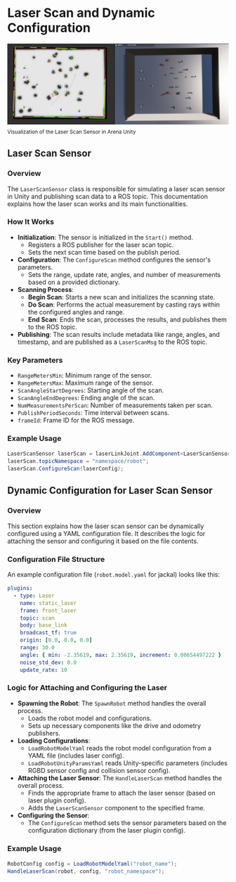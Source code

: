 
# Laser Scan and Dynamic Configuration

![Laser Scan](../../images/Arena-Unity-Laser-Scan.png)
<sub>Visualization of the Laser Scan Sensor in Arena Unity</sub>

## Laser Scan Sensor

### Overview
The `LaserScanSensor` class is responsible for simulating a laser scan sensor in Unity and publishing scan data to a ROS topic. This documentation explains how the laser scan works and its main functionalities.

### How It Works

- **Initialization**: The sensor is initialized in the `Start()` method.
    - Registers a ROS publisher for the laser scan topic.
    - Sets the next scan time based on the publish period.
- **Configuration**: The `ConfigureScan` method configures the sensor's parameters.
    - Sets the range, update rate, angles, and number of measurements based on a provided dictionary.
- **Scanning Process**:
    - **Begin Scan**: Starts a new scan and initializes the scanning state.
    - **Do Scan**: Performs the actual measurement by casting rays within the configured angles and range.
    - **End Scan**: Ends the scan, processes the results, and publishes them to the ROS topic.
- **Publishing**: The scan results include metadata like range, angles, and timestamp, and are published as a `LaserScanMsg` to the ROS topic.

### Key Parameters

- `RangeMetersMin`: Minimum range of the sensor.
- `RangeMetersMax`: Maximum range of the sensor.
- `ScanAngleStartDegrees`: Starting angle of the scan.
- `ScanAngleEndDegrees`: Ending angle of the scan.
- `NumMeasurementsPerScan`: Number of measurements taken per scan.
- `PublishPeriodSeconds`: Time interval between scans.
- `frameId`: Frame ID for the ROS message.

### Example Usage

```csharp
LaserScanSensor laserScan = laserLinkJoint.AddComponent<LaserScanSensor>();
laserScan.topicNamespace = "namespace/robot";
laserScan.ConfigureScan(laserConfig);
```

## Dynamic Configuration for Laser Scan Sensor

### Overview

This section explains how the laser scan sensor can be dynamically configured using a YAML configuration file. It describes the logic for attaching the sensor and configuring it based on the file contents.

### Configuration File Structure

An example configuration file (`robot.model.yaml` for jackal) looks like this:

```yaml
plugins:
  - type: Laser
    name: static_laser
    frame: front_laser
    topic: scan
    body: base_link
    broadcast_tf: true
    origin: [0.0, 0.0, 0.0]
    range: 30.0
    angle: { min: -2.35619, max: 2.35619, increment: 0.00654497222 }
    noise_std_dev: 0.0
    update_rate: 10
```

### Logic for Attaching and Configuring the Laser

- **Spawning the Robot**: The `SpawnRobot` method handles the overall process.
    - Loads the robot model and configurations.
    - Sets up necessary components like the drive and odometry publishers.
- **Loading Configurations**:
    - `LoadRobotModelYaml` reads the robot model configuration from a YAML file (includes laser config).
    - `LoadRobotUnityParamsYaml` reads Unity-specific parameters (includes RGBD sensor config and collision sensor config).
- **Attaching the Laser Sensor**: The `HandleLaserScan` method handles the overall process. 
    - Finds the appropriate frame to attach the laser sensor (based on laser plugin config).
    - Adds the `LaserScanSensor` component to the specified frame.
- **Configuring the Sensor**:
    - The `ConfigureScan` method sets the sensor parameters based on the configuration dictionary (from the laser plugin config).

### Example Usage

```csharp
RobotConfig config = LoadRobotModelYaml("robot_name");
HandleLaserScan(robot, config, "robot_namespace");
```
